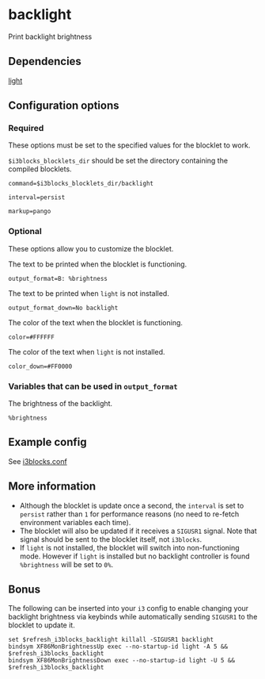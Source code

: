 # backlight
Print backlight brightness

## Dependencies
[light](https://github.com/haikarainen/light)

## Configuration options

### Required
These options must be set to the specified values for the blocklet to work.

`$i3blocks_blocklets_dir` should be set the directory containing the compiled blocklets.
```
command=$i3blocks_blocklets_dir/backlight
```
```
interval=persist
```
```
markup=pango
```

### Optional
These options allow you to customize the blocklet.

The text to be printed when the blocklet is functioning.
```
output_format=B: %brightness
```
The text to be printed when `light` is not installed.
```
output_format_down=No backlight
```
The color of the text when the blocklet is functioning.
```
color=#FFFFFF
```
The color of the text when `light` is not installed.
```
color_down=#FF0000
```

### Variables that can be used in `output_format`

The brightness of the backlight.
```
%brightness
```

## Example config
See [i3blocks.conf](i3blocks.conf)

## More information
- Although the blocklet is update once a second, the `interval` is set to `persist` rather than `1` for performance reasons (no need to re-fetch environment variables each time).
- The blocklet will also be updated if it receives a `SIGUSR1` signal. Note that signal should be sent to the blocklet itself, not `i3blocks`.
- If `light` is not installed, the blocklet will switch into non-functioning mode. However if `light` is installed but no backlight controller is found `%brightness` will be set to `0%`.

## Bonus
The following can be inserted into your `i3` config to enable changing your backlight brightness via keybinds while automatically sending `SIGUSR1` to the blocklet to update it.
```
set $refresh_i3blocks_backlight killall -SIGUSR1 backlight
bindsym XF86MonBrightnessUp exec --no-startup-id light -A 5 && $refresh_i3blocks_backlight
bindsym XF86MonBrightnessDown exec --no-startup-id light -U 5 && $refresh_i3blocks_backlight
```
